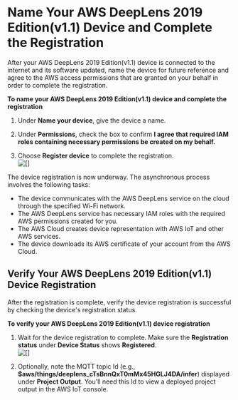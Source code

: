# Name Your AWS DeepLens 2019 Edition\(v1\.1\) Device and Complete the Registration<a name="how-to-configure-deeplens-v1.1-device"></a>

After your AWS DeepLens 2019 Edition\(v1\.1\) device is connected to the internet and its software updated, name the device for future reference and agree to the AWS access permissions that are granted on your behalf in order to complete the registration\. 

**To name your AWS DeepLens 2019 Edition\(v1\.1\) device and complete the registration**

1. Under **Name your device**, give the device a name\. 

1. Under **Permissions**, check the box to confirm **I agree that required IAM roles containing necessary permissions be created on my behalf\.** 

1. Choose **Register device** to complete the registration\.  
![\[\]](http://docs.aws.amazon.com/deeplens/latest/dg/images/v1.1-device-naming-and-registering.png)

The device registration is now underway\. The asynchronous process involves the following tasks:
+ The device communicates with the AWS DeepLens service on the cloud through the specified Wi\-Fi network\.
+ The AWS DeepLens service has necessary IAM roles with the required AWS permissions created for you\. 
+ The AWS Cloud creates device representation with AWS IoT and other AWS services\.
+ The device downloads its AWS certificate of your account from the AWS Cloud\.

## Verify Your AWS DeepLens 2019 Edition\(v1\.1\) Device Registration<a name="how-to-verify-deeplens-v1.1-device-registration"></a>

After the registration is complete, verify the device registration is successful by checking the device's registration status\. 

**To verify your AWS DeepLens 2019 Edition\(v1\.1\) device registration**

1. Wait for the device registration to complete\. Make sure the **Registration status** under **Device Status** shows **Registered**\.   
![\[\]](http://docs.aws.amazon.com/deeplens/latest/dg/images/v1.1-device-completed-registration.png)

   

1. Optionally, note the MQTT topic Id \(e\.g\., **$aws/things/deeplens\_cTsBnnQxT0mMx45HGLJ4DA/infer**\) displayed under **Project Output**\. You'll need this Id to view a deployed project output in the AWS IoT console\.

